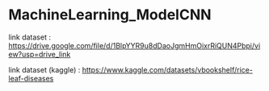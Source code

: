 # MachineLearning_ModelCNN

link dataset : https://drive.google.com/file/d/1BlpYYR9u8dDaoJgmHmOixrRiQUN4Pbpi/view?usp=drive_link 

link dataset (kaggle) : https://www.kaggle.com/datasets/vbookshelf/rice-leaf-diseases
